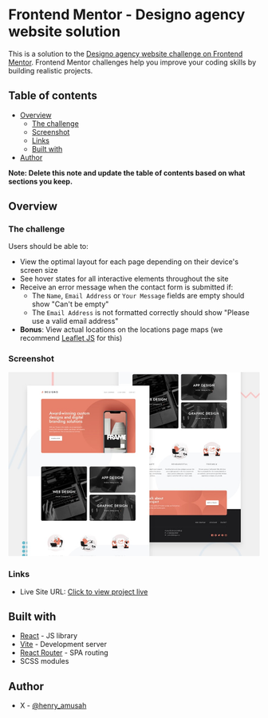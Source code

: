 # Frontend Mentor - Designo agency website solution

This is a solution to the [Designo agency website challenge on Frontend Mentor](https://www.frontendmentor.io/challenges/designo-multipage-website-G48K6rfUT). Frontend Mentor challenges help you improve your coding skills by building realistic projects.

## Table of contents

- [Overview](#overview)
  - [The challenge](#the-challenge)
  - [Screenshot](#screenshot)
  - [Links](#links)
  - [Built with](#built-with)
- [Author](#author)

**Note: Delete this note and update the table of contents based on what sections you keep.**

## Overview

### The challenge

Users should be able to:

- View the optimal layout for each page depending on their device's screen size
- See hover states for all interactive elements throughout the site
- Receive an error message when the contact form is submitted if:
  - The `Name`, `Email Address` or `Your Message` fields are empty should show "Can't be empty"
  - The `Email Address` is not formatted correctly should show "Please use a valid email address"
- **Bonus**: View actual locations on the locations page maps (we recommend [Leaflet JS](https://leafletjs.com/) for this)

### Screenshot

![Screenshot](./preview.jpg)

### Links

- Live Site URL: [Click to view project live](https://designo-gamma-inky.vercel.app)

## Built with

- [React](https://reactjs.org/) - JS library
- [Vite](https://vitejs.dev/) - Development server
- [React Router](https://reactrouter.com/en/main) - SPA routing
- SCSS modules


## Author
- X - [@henry_amusah](https://x.com/henry_amusah)


